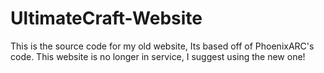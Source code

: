 # UltimateCraft-Website
This is the source code for my old website, Its based off of PhoenixARC's code. This website is no longer in service, I suggest using the new one!
